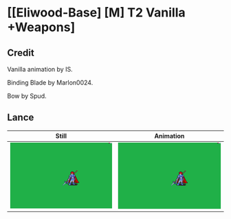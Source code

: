 # [\[Eliwood-Base\] \[M\] T2 Vanilla +Weapons]

## Credit

Vanilla animation by IS.

Binding Blade by Marlon0024.

Bow by Spud.


	
## Lance

| Still | Animation |
| :---: | :-------: |
| ![Lance still](./Lance_000.png) | ![Lance animation](./Lance.gif) |
